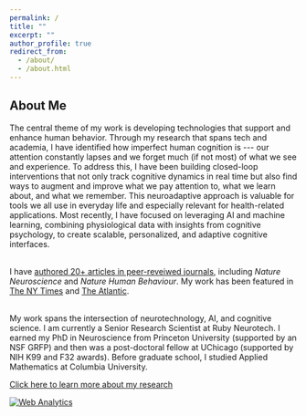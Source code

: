 ```yaml
---
permalink: /
title: ""
excerpt: ""
author_profile: true
redirect_from: 
  - /about/
  - /about.html
---
```


## About Me


The central theme of my work is developing technologies that support and enhance human behavior. Through my research that spans tech and academia, I have identified how imperfect human cognition is --- our attention constantly lapses and we forget much (if not most) of what we see and experience. To address this, I have been building closed-loop interventions that not only track cognitive dynamics in real time but also find ways to augment and improve what we pay attention to, what we learn about, and what we remember. This neuroadaptive approach is valuable for tools we all use in everyday life and especially relevant for health-related applications. Most recently, I have focused on leveraging AI and machine learning, combining physiological data with insights from cognitive psychology, to create scalable, personalized, and adaptive cognitive interfaces. <br><br>

I have [authored 20+ articles in peer-reveiwed journals](/publications), including *Nature Neuroscience* and *Nature Human Behaviour*. My work has been featured in [The NY Times](https://www.nytimes.com/2015/02/10/science/training-the-mind-not-to-wander.html) and [The Atlantic](https://www.theatlantic.com/technology/archive/2015/02/the-attention-machine/385284/). <br><br>

My work spans the intersection of neurotechnology, AI, and cognitive science. I am currently a Senior Research Scientist at Ruby Neurotech. I earned my PhD in Neuroscience from Princeton University (supported by an NSF GRFP) and then was a post-doctoral fellow at UChicago (supported by NIH K99 and F32 awards). Before graduate school, I studied Applied Mathematics at Columbia University.

[Click here to learn more about my research](/research)

<!-- Default Statcounter code for Github Personal Website
http://debetten.github.io -->
<script type="text/javascript">
var sc_project=12843941; 
var sc_invisible=1; 
var sc_security="48f3caee"; 
</script>
<script type="text/javascript"
src="https://www.statcounter.com/counter/counter.js"
async></script>
<noscript><div class="statcounter"><a title="Web Analytics"
href="https://statcounter.com/" target="_blank"><img
class="statcounter"
src="https://c.statcounter.com/12843941/0/48f3caee/1/"
alt="Web Analytics"
referrerPolicy="no-referrer-when-downgrade"></a></div></noscript>
<!-- End of Statcounter Code -->
